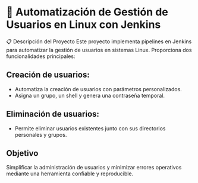 
# 🚀 **Automatización de Gestión de Usuarios en Linux con Jenkins**

📋 Descripción del Proyecto
Este proyecto implementa pipelines en Jenkins para automatizar la gestión de usuarios en sistemas Linux. Proporciona dos funcionalidades principales:

## **Creación de usuarios:**

- Automatiza la creación de usuarios con parámetros personalizados.
- Asigna un grupo, un shell y genera una contraseña temporal.

## **Eliminación de usuarios:**

- Permite eliminar usuarios existentes junto con sus directorios personales y grupos.

## **Objetivo**
Simplificar la administración de usuarios y minimizar errores operativos mediante una herramienta confiable y reproducible.
